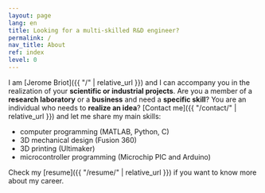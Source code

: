 ```yaml
---
layout: page
lang: en
title: Looking for a multi-skilled R&D engineer?
permalink: /
nav_title: About
ref: index
level: 0
---
```


I am [Jerome Briot]({{ "/" | relative_url }}) and I can accompany you in the realization of your **scientific or industrial projects**. Are you a member of a **research laboratory** or a **business** and need a **specific skill**? You are an individual who needs to **realize an idea**? [Contact me]({{ "/contact/" | relative_url }}) and let me share my main skills:

* computer programming (MATLAB, Python, C)
* 3D mechanical design (Fusion 360)
* 3D printing (Ultimaker)
* microcontroller programming (Microchip PIC and Arduino)

Check my [resume]({{ "/resume/" | relative_url }}) if you want to know more about my career.


